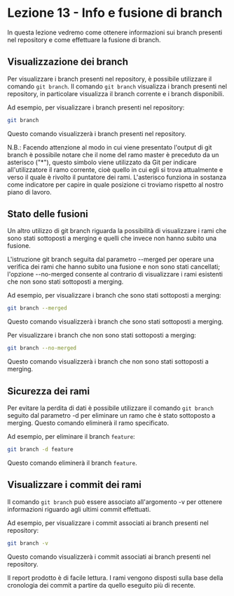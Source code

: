 # Lezione 13 - Info e fusione di branch

In questa lezione vedremo come ottenere informazioni sui branch presenti nel repository e come effettuare la fusione di branch.

## Visualizzazione dei branch

Per visualizzare i branch presenti nel repository, è possibile utilizzare il comando `git branch`. Il comando `git branch` visualizza i branch presenti nel repository, in particolare visualizza il branch corrente e i branch disponibili.

Ad esempio, per visualizzare i branch presenti nel repository:

```bash
git branch
```

Questo comando visualizzerà i branch presenti nel repository.

N.B.: Facendo attenzione al modo in cui viene presentato l'output di git branch è possibile notare che il nome del ramo master è preceduto da un asterisco ("*"), questo simbolo viene utilizzato da Git per indicare all'utilizzatore il ramo corrente, cioè quello in cui egli si trova attualmente e verso il quale è rivolto il puntatore dei rami. L'asterisco funziona in sostanza come indicatore per capire in quale posizione ci troviamo rispetto al nostro piano di lavoro.

## Stato delle fusioni

Un altro utilizzo di git branch riguarda la possibilità di visualizzare i rami che sono stati sottoposti a merging e quelli che invece non hanno subito una fusione.

L'istruzione git branch seguita dal parametro --merged per operare una verifica dei rami che hanno subito una fusione e non sono stati cancellati; l'opzione --no-merged consente al contrario di visualizzare i rami esistenti che non sono stati sottoposti a merging.

Ad esempio, per visualizzare i branch che sono stati sottoposti a merging:

```bash
git branch --merged
```

Questo comando visualizzerà i branch che sono stati sottoposti a merging.

Per visualizzare i branch che non sono stati sottoposti a merging:

```bash
git branch --no-merged
```

Questo comando visualizzerà i branch che non sono stati sottoposti a merging.

## Sicurezza dei rami

Per evitare la perdita di dati è possibile utilizzare il comando `git branch` seguito dal parametro -d per eliminare un ramo che è stato sottoposto a merging. Questo comando eliminerà il ramo specificato.

Ad esempio, per eliminare il branch `feature`:

```bash
git branch -d feature
```

Questo comando eliminerà il branch `feature`.

## Visualizzare i commit dei rami

Il comando `git branch` può essere associato all'argomento -v per ottenere informazioni riguardo agli ultimi commit effettuati.

Ad esempio, per visualizzare i commit associati ai branch presenti nel repository:

```bash
git branch -v
```

Questo comando visualizzerà i commit associati ai branch presenti nel repository.

Il report prodotto è di facile lettura. I rami vengono disposti sulla base della cronologia dei commit a partire da quello eseguito più di recente.
